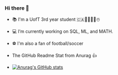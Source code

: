 ### Hi there 👋
- 📚  I'm a UofT 3rd year student 🇨🇦🍁🍂🥶🧊☃️
- 💻  I’m currently working on SQL, ML, and MATH.
- ⚽️  I'm also a fan of football/soccer

  
- The GitHub Readme Stat from Anurag 👍
- [![Anurag's GitHub stats](https://github-readme-stats.vercel.app/api?username=Jamie1377)](https://github.com/anuraghazra/github-readme-stats)
<!--
**Jamie1377/Jamie1377** is a ✨ _special_ ✨ repository because its `README.md` (this file) appears on your GitHub profile.

Here are some ideas to get you started:

- 🔭 I’m currently working on ...
- 🌱 I’m currently learning ...
- 👯 I’m looking to collaborate on ...
- 🤔 I’m looking for help with ...
- 💬 Ask me about ...
- 📫 How to reach me: ...
- 😄 Pronouns: ...
- ⚡ Fun fact: ...
-->
